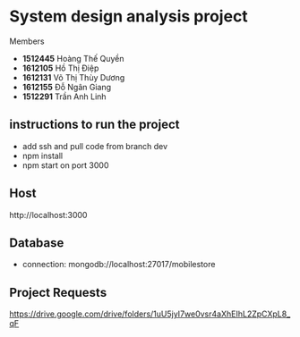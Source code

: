 # System design analysis project

Members
* **1512445**	Hoàng Thế Quyền
* **1612105**	Hồ Thị Điệp
* **1612131**	Võ Thị Thùy Dương
* **1612155**   Đỗ Ngân Giang
* **1512291**   Trần Anh Linh 
## instructions to run the project
* add ssh and pull code from branch dev
* npm install
* npm start on port 3000
## Host
http://localhost:3000

## Database
* connection: mongodb://localhost:27017/mobilestore

## Project Requests
https://drive.google.com/drive/folders/1uU5jyI7we0vsr4aXhEIhL2ZpCXpL8_qF

